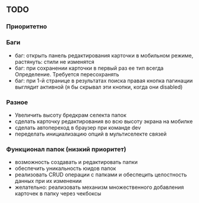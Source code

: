 ## TODO

### Приоритетно

### Баги

- баг: открыть панель редактирования карточки в мобильном режиме, растянуть: стили не изменятся
- баг: при сохранении карточки в первый раз ее тип всегда Определение. Требуется пересохранять
- баг: при 1-й странице в результатах поиска правая кнопка пагинации выглядит активной (я бы скрывал эти кнопки, когда они disabled)

### Разное

- Увеличить высоту бредкрам селекта папок
- сделать карточку редактирования во всю высоту экрана на мобилке
- сделать автопереход в браузер при команде dev
- переделать инициализацию опций в мультиселекте связей

### Функционал папок (низкий приоритет)

- возможность создавать и редактировать папки
- обеспечить уникальность юидов папок
- реализовать CRUD операции с папками и обеспецить целостность данных при их изменении
- желательно: реализовать механизм множественного добавления карточек в папку через чекбоксы
